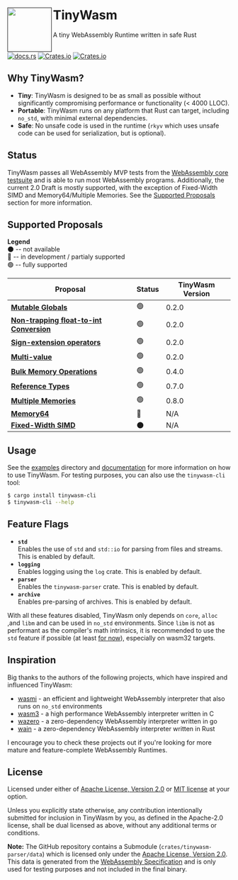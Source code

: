 <div>
    <div>
        <a href=""><img align="left" src="./tinywasm.png" width="100px"></a>
    </div>
    <h1>TinyWasm</h1>
    A tiny WebAssembly Runtime written in safe Rust
</div>

<br>

[![docs.rs](https://img.shields.io/docsrs/tinywasm?logo=rust)](https://docs.rs/tinywasm) [![Crates.io](https://img.shields.io/crates/v/tinywasm.svg?logo=rust)](https://crates.io/crates/tinywasm) [![Crates.io](https://img.shields.io/crates/l/tinywasm.svg)](./LICENSE-APACHE)

## Why TinyWasm?

- **Tiny**: TinyWasm is designed to be as small as possible without significantly compromising performance or functionality (< 4000 LLOC).
- **Portable**: TinyWasm runs on any platform that Rust can target, including `no_std`, with minimal external dependencies.
- **Safe**: No unsafe code is used in the runtime (`rkyv` which uses unsafe code can be used for serialization, but is optional).

## Status

TinyWasm passes all WebAssembly MVP tests from the [WebAssembly core testsuite](https://github.com/WebAssembly/testsuite) and is able to run most WebAssembly programs. Additionally, the current 2.0 Draft is mostly supported, with the exception of Fixed-Width SIMD and Memory64/Multiple Memories. See the [Supported Proposals](#supported-proposals) section for more information.

## Supported Proposals

**Legend**\
🌑 -- not available\
🚧 -- in development / partialy supported\
🟢 -- fully supported

| Proposal                                                                                                                   | Status | TinyWasm Version |
| -------------------------------------------------------------------------------------------------------------------------- | ------ | ---------------- |
| [**Mutable Globals**](https://github.com/WebAssembly/mutable-global/blob/master/proposals/mutable-global/Overview.md)      | 🟢     | 0.2.0            |
| [**Non-trapping float-to-int Conversion**](https://github.com/WebAssembly/nontrapping-float-to-int-conversions)            | 🟢     | 0.2.0            |
| [**Sign-extension operators**](https://github.com/WebAssembly/sign-extension-ops)                                          | 🟢     | 0.2.0            |
| [**Multi-value**](https://github.com/WebAssembly/spec/blob/master/proposals/multi-value/Overview.md)                       | 🟢     | 0.2.0            |
| [**Bulk Memory Operations**](https://github.com/WebAssembly/spec/blob/master/proposals/bulk-memory-operations/Overview.md) | 🟢     | 0.4.0            |
| [**Reference Types**](https://github.com/WebAssembly/reference-types/blob/master/proposals/reference-types/Overview.md)    | 🟢     | 0.7.0            |
| [**Multiple Memories**](https://github.com/WebAssembly/multi-memory/blob/master/proposals/multi-memory/Overview.md)        | 🟢     | 0.8.0            |
| [**Memory64**](https://github.com/WebAssembly/memory64/blob/master/proposals/memory64/Overview.md)                         | 🚧     | N/A              |
| [**Fixed-Width SIMD**](https://github.com/webassembly/simd)                                                                | 🌑     | N/A              |

## Usage

See the [examples](./examples) directory and [documentation](https://docs.rs/tinywasm) for more information on how to use TinyWasm.
For testing purposes, you can also use the `tinywasm-cli` tool:

```sh
$ cargo install tinywasm-cli
$ tinywasm-cli --help
```

## Feature Flags

- **`std`**\
  Enables the use of `std` and `std::io` for parsing from files and streams. This is enabled by default.
- **`logging`**\
  Enables logging using the `log` crate. This is enabled by default.
- **`parser`**\
  Enables the `tinywasm-parser` crate. This is enabled by default.
- **`archive`**\
  Enables pre-parsing of archives. This is enabled by default.

With all these features disabled, TinyWasm only depends on `core`, `alloc` ,and `libm` and can be used in `no_std` environments.
Since `libm` is not as performant as the compiler's math intrinsics, it is recommended to use the `std` feature if possible (at least [for now](https://github.com/rust-lang/rfcs/issues/2505)), especially on wasm32 targets.

## Inspiration

Big thanks to the authors of the following projects, which have inspired and influenced TinyWasm:

- [wasmi](https://github.com/wasmi-labs/wasmi) - an efficient and lightweight WebAssembly interpreter that also runs on `no_std` environments
- [wasm3](https://github.com/wasm3/wasm3) - a high performance WebAssembly interpreter written in C
- [wazero](https://wazero.io/) - a zero-dependency WebAssembly interpreter written in go
- [wain](https://github.com/rhysd/wain) - a zero-dependency WebAssembly interpreter written in Rust

I encourage you to check these projects out if you're looking for more mature and feature-complete WebAssembly Runtimes.

## License

Licensed under either of [Apache License, Version 2.0](./LICENSE-APACHE) or [MIT license](./LICENSE-MIT) at your option.

Unless you explicitly state otherwise, any contribution intentionally submitted for inclusion in TinyWasm by you, as defined in the Apache-2.0 license, shall be dual licensed as above, without any additional terms or conditions.

**Note:** The GitHub repository contains a Submodule (`crates/tinywasm-parser/data`) which is licensed only under the [Apache License, Version 2.0](https://github.com/WebAssembly/spec/blob/main/test/LICENSE). This data is generated from the [WebAssembly Specification](https://github.com/WebAssembly/spec/tree/main/test) and is only used for testing purposes and not included in the final binary.
